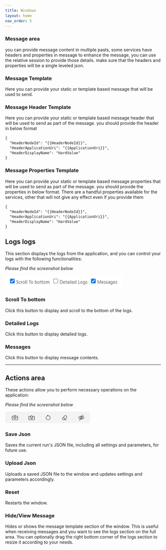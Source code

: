 ```yaml
---
title: Windows
layout: home
nav_order: 5
---
```



### **Message area** 

you can provide message content in multiple pasts, some services have headers and properties in message to enhance the message, you can use the relative session to provide those details. make sure that the headers and properties will be a single leveled json.

### **Message Template** 

Here you can provide your static or template based message that will be used to send.

### **Message Header Template** 

Here you can provide your static or template based message header that will be used to send as part of the message. you should provide the header in below format

```
{
  "HeaderNodeId": "{{HeaderNodeId}}",
  "HeaderApplicationUri": "{{ApplicationUri}}",
  "HeaderDisplayName": "HardValue"
}
```

### **Message Properties Template** 

Here you can provide your static or template based message properties that will be used to send as part of the message. you should provide the properties in below format. There are a handful properties available for the services, other that will not give any effect even if you provide them

```
{
  "HeaderNodeId": "{{HeaderNodeId}}",
  "HeaderApplicationUri": "{{ApplicationUri}}",
  "HeaderDisplayName": "HardValue"
}
```


## **Logs logs**

This section displays the logs from the application, and you can control your logs with the following functionalities:

*Please find the screenshot below*

![Message Explorer](./images/ss_logoptions.jpg)

### **Scroll To bottom**
Click this button to display and scroll to the bottom of the logs.

### **Detailed Logs**
Click this button to display detailed logs.

### **Messages**
Click this button to display message contents.

---

## **Actions area**

These actions allow you to perform necessary operations on the application:

*Please find the screenshot below*

![Message Explorer](./images/ss_actions.jpg)

### **Save Json**
Saves the current run's JSON file, including all settings and parameters, for future use.

### **Upload Json**
Uploads a saved JSON file to the window and updates settings and parameters accordingly.

### **Reset**
Restarts the window.

### **Hide/View Message**
Hides or shows the message template section of the window. This is useful when receiving messages and you want to see the logs section on the full area. You can optionally drag the right bottom corner of the logs section to resize it according to your needs.

